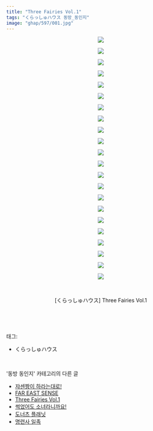 ```yaml
---
title: "Three Fairies Vol.1"
tags: "くらっしゅハウス 동방_동인지"
image: "ghap/597/001.jpg"
---
```

<div class="article">
<p style="text-align: center; clear: none; float: none;"><img src="{{ site.nasurl }}/ghap/597/001.jpg"/></p>
<p style="text-align: center; clear: none; float: none;"><img src="{{ site.nasurl }}/ghap/597/002.jpg"/></p>
<p style="text-align: center; clear: none; float: none;"><img src="{{ site.nasurl }}/ghap/597/003.jpg"/></p>
<p style="text-align: center; clear: none; float: none;"><img src="{{ site.nasurl }}/ghap/597/004.jpg"/></p>
<p style="text-align: center; clear: none; float: none;"><img src="{{ site.nasurl }}/ghap/597/005.jpg"/></p>
<p style="text-align: center; clear: none; float: none;"><img src="{{ site.nasurl }}/ghap/597/006.jpg"/></p>
<p style="text-align: center; clear: none; float: none;"><img src="{{ site.nasurl }}/ghap/597/007.jpg"/></p>
<p style="text-align: center; clear: none; float: none;"><img src="{{ site.nasurl }}/ghap/597/008.jpg"/></p>
<p style="text-align: center; clear: none; float: none;"><img src="{{ site.nasurl }}/ghap/597/009.jpg"/></p>
<p style="text-align: center; clear: none; float: none;"><img src="{{ site.nasurl }}/ghap/597/010.jpg"/></p>
<p style="text-align: center; clear: none; float: none;"><img src="{{ site.nasurl }}/ghap/597/011.jpg"/></p>
<p style="text-align: center; clear: none; float: none;"><img src="{{ site.nasurl }}/ghap/597/012.jpg"/></p>
<p style="text-align: center; clear: none; float: none;"><img src="{{ site.nasurl }}/ghap/597/013.jpg"/></p>
<p style="text-align: center; clear: none; float: none;"><img src="{{ site.nasurl }}/ghap/597/014.jpg"/></p>
<p style="text-align: center; clear: none; float: none;"><img src="{{ site.nasurl }}/ghap/597/015.jpg"/></p>
<p style="text-align: center; clear: none; float: none;"><img src="{{ site.nasurl }}/ghap/597/016.jpg"/></p>
<p style="text-align: center; clear: none; float: none;"><img src="{{ site.nasurl }}/ghap/597/017.jpg"/></p>
<p style="text-align: center; clear: none; float: none;"><img src="{{ site.nasurl }}/ghap/597/018.jpg"/></p>
<p style="text-align: center; clear: none; float: none;"><img src="{{ site.nasurl }}/ghap/597/019.jpg"/></p>
<p style="text-align: center; clear: none; float: none;"><img src="{{ site.nasurl }}/ghap/597/020.jpg"/></p>
<p style="text-align: center; clear: none; float: none;"><img src="{{ site.nasurl }}/ghap/597/021.jpg"/></p>
<p style="text-align: center; clear: none; float: none;"><img src="{{ site.nasurl }}/ghap/597/022.jpg"/></p>
<p style="text-align: center; clear: none; float: none;"><br/></p>
<p style="text-align: center; clear: none; float: none;">[くらっしゅハウス] Three Fairies Vol.1</p>
<p><br/></p>
</div><br/>
<div class="tagTrail">
<p>태그: </p>
<ul>
<li>くらっしゅハウス</li>
</ul>
</div><br/>
<div class="another">
<p>'동방 동인지' 카테고리의 다른 글</p>
<ul>
<li><a href="/2016-06-28-ghap_599">쟈센짱이 하라는대로!</a></li>
<li><a href="/2016-06-28-ghap_598">FAR EAST SENSE</a></li>
<li><a href="/2016-06-28-ghap_597">Three Fairies Vol.1</a></li>
<li><a href="/2016-06-27-ghap_596">썩었어도 소녀라니까요!</a></li>
<li><a href="/2016-06-27-ghap_595">도너츠 플래닛</a></li>
<li><a href="/2016-06-27-ghap_593">명련사 일족</a></li>
</ul>
</div><br/>
<div class="cb_module cb_fluid">
<div class="cb_wrt cb_profile">
</div><!-- commentList close -->
</div><br/>
